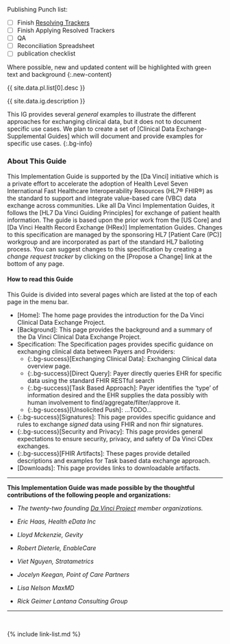 
<div class="bg-info" markdown="1">
Publishing Punch list:

- [ ] Finish [Resolving Trackers](https://jira.hl7.org/secure/Dashboard.jspa?selectPageId=11801)
- [ ] Finish Applying Resolved Trackers
- [ ] QA
- [ ] Reconciliation Spreadsheet
- [ ] publication checklist

Where possible, new and updated content will be highlighted with green text and background
{:.new-content}

{{ site.data.pl.list[0].desc }}

</div>

{{ site.data.ig.description }}

This IG provides several *general* examples to illustrate the different approaches for exchanging clinical data, but it does not to document specific use cases.  We plan to create a set of [Clinical Data Exchange- Supplemental Guides] which will document and provide examples for specific use cases.
{:.bg-info}

### About This Guide

This Implementation Guide is supported by the [Da Vinci] initiative which is a private effort to accelerate the adoption of Health Level Seven International Fast Healthcare Interoperability Resources (HL7® FHIR®) as the standard to support and integrate value-based care (VBC) data exchange across communities. Like all Da Vinci Implementation Guides, it follows the [HL7 Da Vinci Guiding Principles] for exchange of patient health information.  The guide is based upon the prior work from the [US Core] and [Da Vinci Health Record Exchange (HRex)] Implementation Guides. Changes to this specification are managed by the sponsoring HL7 [Patient Care (PC)] workgroup and are incorporated as part of the standard HL7 balloting process. You can suggest changes to this specification by creating a *change request tracker* by clicking on the [Propose a Change] link at the bottom of any page.

#### How to read this Guide

This Guide is divided into several pages which are listed at the top of each page in the menu bar.

- [Home]\: The home page provides the introduction for the Da Vinci Clinical Data Exchange Project.
- [Background]\: This page provides the background and a summary of the Da Vinci Clinical Data Exchange Project.
- Specification\: The Specification pages provides specific guidance on exchanging clinical data between Payers and Providers:
  - {:.bg-success}[Exchanging Clinical Data]\: Exchanging Clinical data overview page.
  - {:.bg-success}[Direct Query]\: Payer directly queries EHR for specific data using the standard FHIR RESTful search
  - {:.bg-success}[Task Based Approach]\: Payer identifies the ‘type’ of information desired and the EHR supplies the data possibly with human involvement to find/aggregate/filter/approve it.
  - {:.bg-success}[Unsolicited Push]\: ...TODO...
- {:.bg-success}[Signatures]\: This page provides specific guidance and rules to exchange *signed* data using FHIR and non fhir signatures.
- {:.bg-success}[Security and Privacy]\: This page provides general expectations to ensure security, privacy, and safety of Da Vinci CDex exchanges.
- {:.bg-success}[FHIR Artifacts]\: These pages provide detailed descriptions and examples for Task based data exchange approach.
- [Downloads]\: This page provides links to downloadable artifacts.

---

**This Implementation Guide was made possible by the thoughtful contributions of the following people and organizations:**

- *The twenty-two founding [Da Vinci Project](http://www.hl7.org/about/davinci/index.cfm?ref=common) member organizations.*

- *Eric Haas, Health eData Inc*
- *Lloyd Mckenzie, Gevity*
- *Robert Dieterle, EnableCare*
- *Viet Nguyen, Stratametrics*
- *Jocelyn Keegan, Point of Care Partners*
- *Lisa Nelson MaxMD*
- *Rick Geimer Lantana Consulting Group*

---

<br />

{% include link-list.md %}
